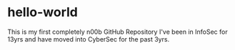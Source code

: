 # hello-world
This is my first completely n00b GitHub Repository
I've been in InfoSec for 13yrs and have moved into CyberSec for the past 3yrs.
